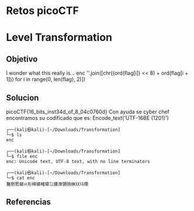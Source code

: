 # Retos picoCTF

# Level Transformation

## Objetivo
I wonder what this really is... enc ''.join([chr((ord(flag[i]) << 8) + ord(flag[i + 1])) for i in range(0, len(flag), 2)])

## Solucion
picoCTF{16_bits_inst34d_of_8_04c0760d}
Con ayuda se cyber chef encontramos su codificado que es: Encode_text('UTF-16BE (1201)') 

```
┌──(kali㉿kali)-[~/Downloads/Transformation]
└─$ ls
enc
                                                                                                                      
┌──(kali㉿kali)-[~/Downloads/Transformation]
└─$ file enc        
enc: Unicode text, UTF-8 text, with no line terminators
                                                                                                                      
┌──(kali㉿kali)-[~/Downloads/Transformation]
└─$ cat enc           
灩捯䍔䙻ㄶ形楴獟楮獴㌴摟潦弸弰㑣〷㘰摽                                                                                                                      

```

## Referencias



